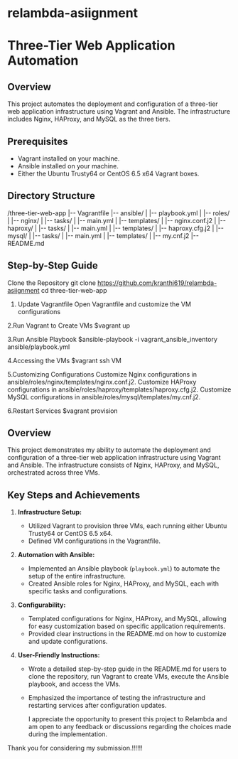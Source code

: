 # relambda-asiignment
# Three-Tier Web Application Automation

## Overview
This project automates the deployment and configuration of a three-tier web application infrastructure using Vagrant and Ansible. The infrastructure includes Nginx, HAProxy, and MySQL as the three tiers.

## Prerequisites
- Vagrant installed on your machine.
- Ansible installed on your machine.
- Either the Ubuntu Trusty64 or CentOS 6.5 x64 Vagrant boxes.

## Directory Structure
/three-tier-web-app
|-- Vagrantfile
|-- ansible/
| |-- playbook.yml
| |-- roles/
| |-- nginx/
| |-- tasks/
| |-- main.yml
| |-- templates/
| |-- nginx.conf.j2
| |-- haproxy/
| |-- tasks/
| |-- main.yml
| |-- templates/
| |-- haproxy.cfg.j2
| |-- mysql/
| |-- tasks/
| |-- main.yml
| |-- templates/
| |-- my.cnf.j2
|-- README.md


## Step-by-Step Guide
 Clone the Repository
git clone https://github.com/kranthi619/relambda-asiignment
cd three-tier-web-app


1. Update Vagrantfile
Open Vagrantfile and customize the VM configurations

2.Run Vagrant to Create VMs
  $vagrant up

3.Run Ansible Playbook
  $ansible-playbook -i vagrant_ansible_inventory ansible/playbook.yml

4.Accessing the VMs
 $vagrant ssh VM

5.Customizing Configurations
Customize Nginx configurations in ansible/roles/nginx/templates/nginx.conf.j2.
Customize HAProxy configurations in ansible/roles/haproxy/templates/haproxy.cfg.j2.
Customize MySQL configurations in ansible/roles/mysql/templates/my.cnf.j2.

6.Restart Services
  $vagrant provision

  ## Overview
This project demonstrates my ability to automate the deployment and configuration of a three-tier web application infrastructure using Vagrant and Ansible. The infrastructure consists of Nginx, HAProxy, and MySQL, orchestrated across three VMs.

## Key Steps and Achievements
1. **Infrastructure Setup:**
   - Utilized Vagrant to provision three VMs, each running either Ubuntu Trusty64 or CentOS 6.5 x64.
   - Defined VM configurations in the Vagrantfile.

2. **Automation with Ansible:**
   - Implemented an Ansible playbook (`playbook.yml`) to automate the setup of the entire infrastructure.
   - Created Ansible roles for Nginx, HAProxy, and MySQL, each with specific tasks and configurations.

3. **Configurability:**
   - Templated configurations for Nginx, HAProxy, and MySQL, allowing for easy customization based on specific application requirements.
   - Provided clear instructions in the README.md on how to customize and update configurations.

4. **User-Friendly Instructions:**
   - Wrote a detailed step-by-step guide in the README.md for users to clone the repository, run Vagrant to create VMs, execute the Ansible playbook, and access the VMs.
   - Emphasized the importance of testing the infrastructure and restarting services after configuration updates.

     I appreciate the opportunity to present this project to Relambda and am open to any feedback or discussions regarding the choices made during the implementation.

Thank you for considering my submission.!!!!!!

  
